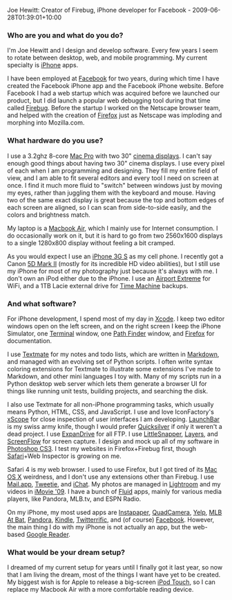 Joe Hewitt: Creator of Firebug, iPhone developer for Facebook - 2009-06-28T01:39:01+10:00

### Who are you and what do you do?

I'm Joe Hewitt and I design and develop software. Every few years I seem to rotate between desktop, web, and mobile programming. My current specialty is [iPhone][] apps.

I have been employed at [Facebook][] for two years, during which time I have created the Facebook iPhone app and the Facebook iPhone website. Before Facebook I had a web startup which was acquired before we launched our product, but I did launch a popular web debugging tool during that time called [Firebug][]. Before the startup I worked on the Netscape browser team, and helped with the creation of [Firefox][] just as Netscape was imploding and morphing into Mozilla.com.

### What hardware do you use?

I use a 3.2ghz 8-core [Mac Pro][mac-pro] with two 30" [cinema displays][cinema-display]. I can't say enough good things about having two 30" cinema displays. I use every pixel of each when I am programming and designing. They fill my entire field of view, and I am able to fit several editors and every tool I need on screen at once. I find it much more fluid to "switch" between windows just by moving my eyes, rather than juggling them with the keyboard and mouse. Having two of the same exact display is great because the top and bottom edges of each screen are aligned, so I can scan from side-to-side easily, and the colors and brightness match.

My laptop is a [Macbook Air][macbook-air], which I mainly use for Internet consumption. I do occasionally work on it, but it is hard to go from two 2560x1600 displays to a single 1280x800 display without feeling a bit cramped.

As you would expect I use an [iPhone 3G S][iphone] as my cell phone. I recently got a Canon [5D Mark II][5d-mark-ii] (mostly for its incredible HD video abilities), but I still use my iPhone for most of my photography just because it's always with me. I don't own an iPod either due to the iPhone. I use an [Airport Extreme][airport-extreme] for WiFi, and a 1TB Lacie external drive for [Time Machine][time-machine] backups.

### And what software?

For iPhone development, I spend most of my day in [Xcode][]. I keep two editor windows open on the left screen, and on the right screen I keep the iPhone Simulator, one [Terminal][] window, one [Path Finder][path-finder] window, and [Firefox][] for documentation.

I use [Textmate][] for my notes and todo lists, which are written in [Markdown][], and managed with an evolving set of Python scripts. I often write syntax coloring extensions for Textmate to illustrate some extensions I've made to Markdown, and other mini languages I toy with. Many of my scripts run in a Python desktop web server which lets them generate a browser UI for things like running unit tests, building projects, and searching the disk.

I also use Textmate for all non-iPhone programming tasks, which usually means Python, HTML, CSS, and JavaScript. I use and love IconFactory's [xScope][] for close inspection of user interfaces I am developing. [LaunchBar][] is my swiss army knife, though I would prefer [Quicksilver][] if only it weren't a dead project. I use [ExpanDrive][] for all FTP. I use [LittleSnapper][], [Layers][], and [ScreenFlow][] for screen capture. I design and mock up all of my software in [Photoshop CS3][photoshop]. I test my websites in Firefox+Firebug first, though [Safari][]+Web Inspector is growing on me.

Safari 4 is my web browser. I used to use Firefox, but I got tired of its [Mac OS X][mac-os-x] weirdness, and I don't use any extensions other than Firebug. I use [Mail.app][mail], [Tweetie][], and [iChat][]. My photos are managed in [Lightroom][] and my videos in [iMovie '09][imovie]. I have a bunch of [Fluid][] apps, mainly for various media players, like Pandora, MLB.tv, and ESPN Radio.

On my iPhone, my most used apps are [Instapaper][instapaper-iphone], [QuadCamera][quadcamera-iphone], [Yelp][yelp-iphone], [MLB At Bat][mlb-at-bat-iphone], [Pandora][pandora-iphone], [Kindle][kindle-iphone], [Twitterrific][twitterrific-iphone], and (of course) [Facebook][facebook-iphone]. However, the main thing I do with my iPhone is not actually an app, but the web-based [Google Reader][google-reader].

### What would be your dream setup?

I dreamed of my current setup for years until I finally got it last year, so now that I am living the dream, most of the things I want have yet to be created. My biggest wish is for Apple to release a big-screen [iPod Touch][ipod-touch], so I can replace my Macbook Air with a more comfortable reading device.

[iphone]: http://www.apple.com/iphone/ "C'mon, you know what this is."
[facebook]: http://facebook.com/ "A popular social networking site."
[firebug]: http://getfirebug.com/ "A Firefox addon for web development."
[firefox]: http://mozilla.com/firefox/ "The very popular open source web browser."
[mac-pro]: http://www.apple.com/macpro/ "The Intel-based Mac tower computer."
[cinema-display]: http://www.apple.com/displays/cinema/ "The LCD display line."
[macbook-air]: http://www.apple.com/macbookair/ "The super-thin Intel-based Mac laptop."
[iphone]: http://www.apple.com/iphone/ "C'mon, you know what this is."
[5d-mark-ii]: http://www.usa.canon.com/consumer/controller?act=ModelInfoAct&fcategoryid=139&modelid=17662 "A 21 megapixel DSLR."
[airport-extreme]: http://www.apple.com/airportextreme/ "A wireless access point."
[time-machine]: http://www.apple.com/macosx/features/timemachine.html "Backup software for the masses, included with Mac OS X 10.5."
[xcode]: http://developer.apple.com/technology/tools.html "An IDE for Mac developers."
[terminal]: http://www.apple.com/macosx/technology/unix.html "The console application for OS X."
[path-finder]: http://www.cocoatech.com/ "A replacement for OS X's Finder file browser."
[firefox]: http://mozilla.com/firefox/ "The very popular open source web browser."
[textmate]: http://macromates.com/ "A very popular text editor for the Mac."
[markdown]: http://daringfireball.net/projects/markdown/ "An email-like format for marking up text."
[xscope]: http://iconfactory.com/software/xscope "A Mac tool for on-screen measuring and aligning."
[launchbar]: http://obdev.at/products/launchbar/ "An application launcher and data manager for the Mac."
[quicksilver]: http://code.google.com/p/blacktree-alchemy/ "The ultimate data manipulator/launcher for the Mac."
[expandrive]: http://expandrive.com/ "Software that makes remote servers appear as local disks."
[littlesnapper]: http://www.realmacsoftware.com/littlesnapper/ "A screen capture and collection tool for the Mac."
[layers]: http://layersapp.com/ "A Mac screen-capture tool that saves files as a layered .psd file."
[screenflow]: http://www.telestream.net/screen-flow/overview.htm "A screencasting studio for the Mac."
[photoshop]: http://adobe.com/products/photoshop/ "The infamous graphic editor."
[safari]: http://www.apple.com/safari/ "A fast web browser."
[mac-os-x]: http://www.apple.com/macosx/ "The operating system for the Mac platform."
[mail]: http://www.apple.com/macosx/features/mail.html "The default Mac OS X mail client."
[tweetie]: http://atebits.com/tweetie-mac/ "A Twitter client for the Mac."
[ichat]: http://www.apple.com/macosx/features/ichat.html "An AIM/Jabber client included with Mac OS X."
[lightroom]: http://www.adobe.com/products/photoshoplightroom/ "Photo management and editing software."
[imovie]: http://www.apple.com/ilife/imovie/ "An OS X video editor, included in iLife."
[fluid]: http://fluidapp.com/ "A WebKit-based application for creating Site Specific Browsers."
[instapaper-iphone]: http://www.instapaper.com/iphone "An iPhone app for reading Instapaper saved pages."
[quadcamera-iphone]: http://artandmobile.com/quadcamera/ "An iPhone app for taking four photos at once."
[yelp-iphone]: http://phobos.apple.com/WebObjects/MZStore.woa/wa/viewSoftware?id=284910350&mt=8 "An iPhone app for access Yelp reviews."
[mlb-at-bat-iphone]: http://mlb.mlb.com/mobile/iphone/ "An iPhone baseball app for viewing scores and streaming matches."
[pandora-iphone]: http://www.pandora.com/on-the-iphone "An iPhone app for streaming your personal Pandora radio station."
[kindle-iphone]: http://www.amazon.com/gp/feature.html?docId=1000301301 "An iPhone app for accessing Kindle content from Amazon."
[twitterrific-iphone]: http://phobos.apple.com/WebObjects/MZStore.woa/wa/viewSoftware?id=284540316&mt=8 "A popular Twitter Mac client for the iPhone."
[facebook-iphone]: http://www.facebook.com/apps/application.php?id=6628568379 "An iPhone app for accessing the social network."
[google-reader]: http://reader.google.com/ "A web-based feed reader."
[ipod-touch]: http://www.apple.com/ipodtouch/ "It's like an iPhone, without the phone bit."
